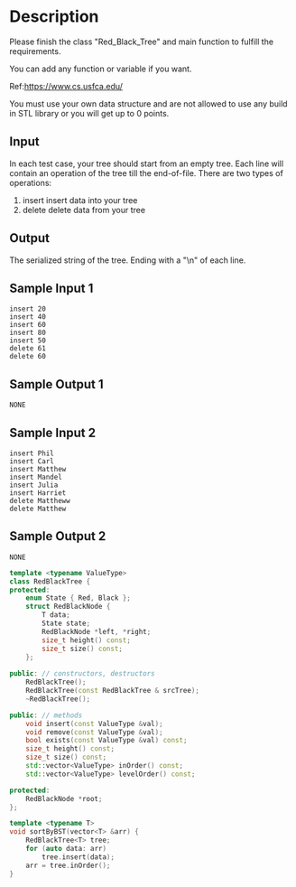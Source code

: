 # Description

Please finish the class "Red_Black_Tree" and main function to fulfill the requirements.

You can add any function or variable if you want.

Ref:https://www.cs.usfca.edu/

You must use your own data structure and are not allowed to use any build in STL library or you will get up to 0 points.


## Input
In each test case, your tree should start from an empty tree.
Each line will contain an operation of the tree till the end-of-file.
There are two types of operations:
1. insert <data>
	insert data into your tree
2. delete <data>
	delete data from your tree


## Output
The serialized string of the tree.
Ending with a "\n" of each line.

## Sample Input 1
```
insert 20
insert 40
insert 60
insert 80
insert 50
delete 61
delete 60
```

## Sample Output 1
```
NONE
```


## Sample Input 2
```
insert Phil
insert Carl
insert Matthew
insert Mandel
insert Julia
insert Harriet
delete Mattheww
delete Matthew
```

## Sample Output 2
```
NONE
```

```cpp
template <typename ValueType>
class RedBlackTree {
protected:
	enum State { Red, Black };
    struct RedBlackNode {
    	T data;
        State state;
        RedBlackNode *left, *right;
        size_t height() const;
 		size_t size() const; 
    };
    
public: // constructors, destructors
    RedBlackTree();
    RedBlackTree(const RedBlackTree & srcTree);
    ~RedBlackTree();

public: // methods
    void insert(const ValueType &val);
    void remove(const ValueType &val);
    bool exists(const ValueType &val) const;
    size_t height() const;
    size_t size() const;
    std::vector<ValueType> inOrder() const;
    std::vector<ValueType> levelOrder() const;

protected:
    RedBlackNode *root;
};

template <typename T>
void sortByBST(vector<T> &arr) {
    RedBlackTree<T> tree;
    for (auto data: arr)
        tree.insert(data);
    arr = tree.inOrder();
}
```

